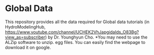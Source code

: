 # Global Data

This repository provides all the data required for Global data tutorials (in HydroModelingHub, https://www.youtube.com/channel/UCHEK2VhJapgidaIds_O83Bg?view_as=subscriber) by Dr. Younghyun Cho.
*You may need to use the ALZip software to unzip. egg files. You can easily find the webpage to download it on google.
